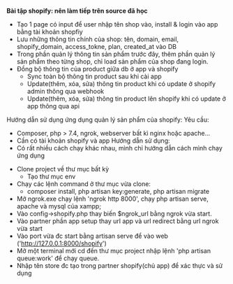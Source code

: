 **Bài tập shopify: nên làm tiếp trên source đã học**
- Tạo 1 page có input để user nhập tên shop vào, install & login vào app bằng tài khoản shopfiy
- Lưu những thông tin chính của shop: tên, domain, email, shopify_domain, access_tokne, plan, created_at vào DB
- Trong phần quản lý thông tin sản phẩm trước đây, thêm phần quản lý sản phẩm theo từng shop, chỉ load sản phẩm của shop đang login.
- Đồng bộ thông tin của product giữa db ở app và shopify
   + Sync toàn bộ thông tin product sau khi cài app
   + Update(thêm, xóa, sửa) thông tin product khi có update ở shopify admin thông qua webhook
   + Update(thêm, xóa, sửa) thông tin product lên shopify khi có update ở app thông qua api

Hướng dẫn sử dụng ứng dụng quản lý sản phẩm của shopify:
Yêu cầu: 
 - Composer, php > 7.4, ngrok, webserver bất kì nginx hoặc apache...
 - Cần có tài khoản shopify và app 
Hướng dẫn sử dụng:
- Có rất nhiều cách chạy khác nhau, mình chỉ hướng dẫn cách mình chạy ứng dụng 
+ Clone project về thư mục bất kỳ 
    * Tạo thư mục env
+ Chạy các lệnh command ở thư mục vừa clone: 
    * composer install, php artisan key:generate, php artisan migrate
+ Mở ngrok.exe chạy lệnh 'ngrok http 8000', chạy php artisan serve, apache và mysql của xampp;
+ Vào config->shopify.php thay biến $ngrok_url bằng ngrok vừa start.
+ Vào partner phần app setup thay url app và url redirect bằng url ngrok vừa start 
+ Vào port vừa đc start bằng artisan serve để vào web ('http://127.0.0.1:8000/shopify')
+ Mở một terminal mới cd đến thư mục project nhập lệnh 'php artisan queue:work' để chạy queue. 
+ Nhập tên store đc tạo trong partner shopify(chủ app) để xác thực và sử dụng
